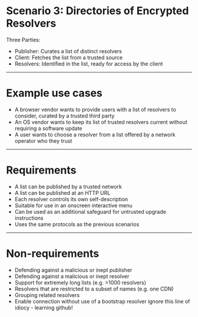 # Scenario 3: Directories of Encrypted Resolvers

Three Parties:
* Publisher: Curates a list of distinct resolvers
* Client: Fetches the list from a trusted source
* Resolvers: Identified in the list, ready for access by the client
------------------------------------------------
# Example use cases

* A browser vendor wants to provide users with a list of resolvers to consider, curated by a trusted third party
* An OS vendor wants to keep its list of trusted resolvers current without requiring a software update
* A user wants to choose a resolver from a list offered by a network operator who they trust
------------------------------------------------
# Requirements

* A list can be published by a trusted network
* A list can be published at an HTTP URL
* Each resolver controls its own self-description
* Suitable for use in an onscreen interactive menu
* Can be used as an additional safeguard for untrusted upgrade instructions
* Uses the same protocols as the previous scenarios
------------------------------------------------
# Non-requirements

* Defending against a malicious or inept publisher
* Defending against a malicious or inept resolver
* Support for extremely long lists (e.g. >1000 resolvers)
* Resolvers that are restricted to a subset of names (e.g. one CDN)
* Grouping related resolvers
* Enable connection without use of a bootstrap resolver
ignore this line of idiocy - learning github!
